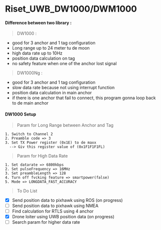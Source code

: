 # Riset_UWB_DW1000/DWM1000  
#### Difference between two library :  
>DW1000 :  
  - good for 3 anchor and 1 tag configuration
  - Long range up to 24 meter tu de moon
  - high data rate up to 10Hz 
  - position data calculation on tag
  - no safety feature when one of the anchor lost signal
>DW1000Ng :  
  - good for 3 anchor and 1 tag configuration
  - slow data rate because not using interrupt function
  - position data calculation in main anchor  
  - if there is one anchor that fail to connect, this program gonna loop back to de main anchor
#### DW1000 Setup
>Param for Long Range between Anchor and Tag   
```
1. Switch to Channel 2  
2. Preamble code => 3
3. Set TX Power register (0x1E) to de maxx  
  --> Giv this register value of (0x1F1F1F1FL)  
```
>Param for High Data Rate  
```
1. Set datarate => 6800kbps  
2. Set pulseFrequency => 16MHz  
3. Set preambleLength => 128  
4. Turn off fvcking feature => smartpower(false)  
5. Mode => LONGDATA_FAST_ACCURACY  
```
>To Do List 
- [x] Send position data to pixhawk using ROS (on progress)
- [ ] Send position data to pixhawk using NMEA
- [ ] Find calculation for RTLS using 4 anchor
- [x] Drone loiter using UWB position data (on progress)
- [ ] Search param for higher data rate
